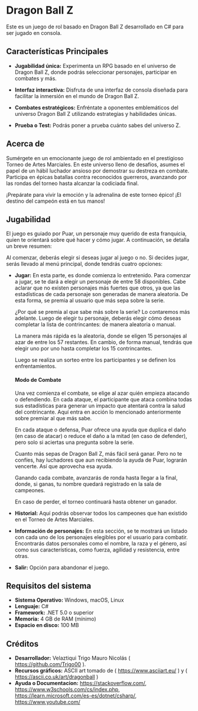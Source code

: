 # Dragon Ball Z

Este es un juego de rol basado en Dragon Ball Z desarrollado en C# para ser jugado en consola.

## Características Principales

- **Jugabilidad única:** Experimenta un RPG basado en el universo de Dragon Ball Z, donde podrás seleccionar personajes, participar en combates y más.

- **Interfaz interactiva:** Disfruta de una interfaz de consola diseñada para facilitar la inmersión en el mundo de Dragon Ball Z.

- **Combates estratégicos:** Enfréntate a oponentes emblemáticos del universo Dragon Ball Z utilizando estrategias y habilidades únicas.

- **Prueba o Test:** Podrás poner a prueba cuánto sabes del universo Z.

## Acerca de

Sumérgete en un emocionante juego de rol ambientado en el prestigioso Torneo de Artes Marciales. En este universo lleno de desafíos, asumes el papel de un hábil luchador ansioso por demostrar su destreza en combate. Participa en épicas batallas contra reconocidos guerreros, avanzando por las rondas del torneo hasta alcanzar la codiciada final.

¡Prepárate para vivir la emoción y la adrenalina de este torneo épico! ¡El destino del campeón está en tus manos!

## Jugabilidad

El juego es guiado por Puar, un personaje muy querido de esta franquicia, quien te orientará sobre qué hacer y cómo jugar. A continuación, se detalla un breve resumen:

Al comenzar, deberás elegir si deseas jugar al juego o no. Si decides jugar, serás llevado al menú principal, donde tendrás cuatro opciones:

- **Jugar:** En esta parte, es donde comienza lo entretenido. Para comenzar a jugar, se te dará a elegir un personaje de entre 58 disponibles. Cabe aclarar que no existen personajes más fuertes que otros, ya que las estadísticas de cada personaje son generadas de manera aleatoria. De esta forma, se premia al usuario que más sepa sobre la serie.
  
  ¿Por qué se premia al que sabe más sobre la serie? Lo contaremos más adelante. Luego de elegir tu personaje, deberás elegir cómo deseas completar la lista de contrincantes: de manera aleatoria o manual.
  
  La manera más rápida es la aleatoria, donde se eligen 15 personajes al azar de entre los 57 restantes. En cambio, de forma manual, tendrás que elegir uno por uno hasta completar los 15 contrincantes.
  
  Luego se realiza un sorteo entre los participantes y se definen los enfrentamientos.

  #### Modo de Combate
  
  Una vez comienza el combate, se elige al azar quién empieza atacando o defendiendo. En cada ataque, el participante que ataca combina todas sus estadísticas para generar un impacto que atentará contra la salud del contrincante. Aquí entra en acción lo mencionado anteriormente sobre premiar al que más sabe.
  
  En cada ataque o defensa, Puar ofrece una ayuda que duplica el daño (en caso de atacar) o reduce el daño a la mitad (en caso de defender), pero solo si aciertas una pregunta sobre la serie.
  
  Cuanto más sepas de Dragon Ball Z, más fácil será ganar. Pero no te confíes, hay luchadores que aun recibiendo la ayuda de Puar, lograrán vencerte. Así que aprovecha esa ayuda.
  
  Ganando cada combate, avanzarás de ronda hasta llegar a la final, donde, si ganas, tu nombre quedará registrado en la sala de campeones.
  
  En caso de perder, el torneo continuará hasta obtener un ganador.

- **Historial:** Aquí podrás observar todos los campeones que han existido en el Torneo de Artes Marciales.

- **Información de personajes:** En esta sección, se te mostrará un listado con cada uno de los personajes elegibles por el usuario para combatir. Encontrarás datos personales como el nombre, la raza y el género, así como sus características, como fuerza, agilidad y resistencia, entre otras.

- **Salir:** Opción para abandonar el juego.

## Requisitos del sistema

- **Sistema Operativo:** Windows, macOS, Linux
- **Lenguaje:** C#
- **Framework:** .NET 5.0 o superior
- **Memoria:** 4 GB de RAM (mínimo)
- **Espacio en disco:** 100 MB

## Créditos

- **Desarrollador:** Velaztiqui Trigo Mauro Nicolás ( https://github.com/Trigo00 ).
- **Recursos gráficos:** ASCII art tomado de ( https://www.asciiart.eu/ ) y ( https://ascii.co.uk/art/dragonball )
- **Ayuda o Documentacion:** https://stackoverflow.com/, https://www.w3schools.com/cs/index.php, https://learn.microsoft.com/es-es/dotnet/csharp/, https://www.youtube.com/
